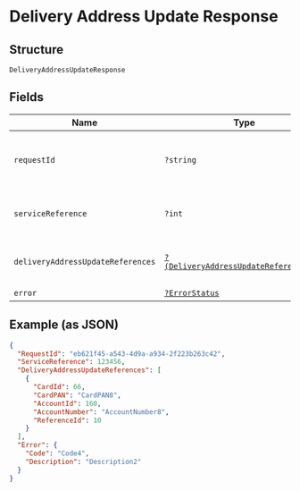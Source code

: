 
# Delivery Address Update Response

## Structure

`DeliveryAddressUpdateResponse`

## Fields

| Name | Type | Tags | Description | Getter | Setter |
|  --- | --- | --- | --- | --- | --- |
| `requestId` | `?string` | Optional | Request ID to which was passed on the API request. | getRequestId(): ?string | setRequestId(?string requestId): void |
| `serviceReference` | `?int` | Optional | Service reference number for tracking. | getServiceReference(): ?int | setServiceReference(?int serviceReference): void |
| `deliveryAddressUpdateReferences` | [`?(DeliveryAddressUpdateReferences[])`](../../doc/models/delivery-address-update-references.md) | Optional | - | getDeliveryAddressUpdateReferences(): ?array | setDeliveryAddressUpdateReferences(?array deliveryAddressUpdateReferences): void |
| `error` | [`?ErrorStatus`](../../doc/models/error-status.md) | Optional | - | getError(): ?ErrorStatus | setError(?ErrorStatus error): void |

## Example (as JSON)

```json
{
  "RequestId": "eb621f45-a543-4d9a-a934-2f223b263c42",
  "ServiceReference": 123456,
  "DeliveryAddressUpdateReferences": [
    {
      "CardId": 66,
      "CardPAN": "CardPAN8",
      "AccountId": 160,
      "AccountNumber": "AccountNumber8",
      "ReferenceId": 10
    }
  ],
  "Error": {
    "Code": "Code4",
    "Description": "Description2"
  }
}
```

